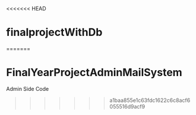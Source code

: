 <<<<<<< HEAD
# finalprojectWithDb
=======
# FinalYearProjectAdminMailSystem
Admin Side Code
>>>>>>> a1baa855e1c63fdc1622c6c8acf6055516d9acf9
